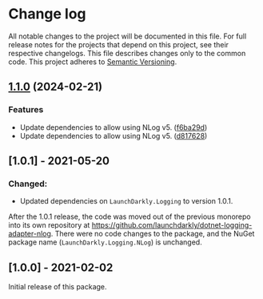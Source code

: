 # Change log

All notable changes to the project will be documented in this file. For full release notes for the projects that depend on this project, see their respective changelogs. This file describes changes only to the common code. This project adheres to [Semantic Versioning](http://semver.org).

## [1.1.0](https://github.com/launchdarkly/dotnet-logging-adapter-nlog/compare/1.0.1...1.1.0) (2024-02-21)


### Features

* Update dependencies to allow using NLog v5. ([f6ba29d](https://github.com/launchdarkly/dotnet-logging-adapter-nlog/commit/f6ba29ded2e8b817db796b5c2edd87b7a0c88dc2))
* Update dependencies to allow using NLog v5. ([d817628](https://github.com/launchdarkly/dotnet-logging-adapter-nlog/commit/d8176289d12a46b82ae3402694b858aa0b5f607e))

## [1.0.1] - 2021-05-20
### Changed:
- Updated dependencies on `LaunchDarkly.Logging` to version 1.0.1.

After the 1.0.1 release, the code was moved out of the previous monorepo into its own repository at https://github.com/launchdarkly/dotnet-logging-adapter-nlog. There were no code changes to the package, and the NuGet package name (`LaunchDarkly.Logging.NLog`) is unchanged.

## [1.0.0] - 2021-02-02
Initial release of this package.
